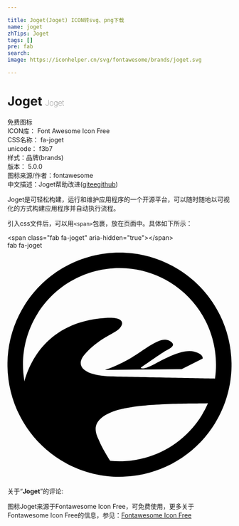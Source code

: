 ```yaml
---

title: Joget(Joget) ICON转svg、png下载
name: joget
zhTips: Joget
tags: []
pre: fab
search: 
image: https://iconhelper.cn/svg/fontawesome/brands/joget.svg

---
```


# Joget  <small style="font-size: 60%;font-weight: 100">Joget</small>


<div class="detail-page">
<p>
<span><span class="badge-success badge">免费图标</span> </span>
<br/>
<span>
ICON库：
<span class="badge-secondary badge">Font Awesome Icon Free</span> 
</span>
<br/>
<span>
CSS名称：
<span class="badge-secondary badge">fa-joget</span> 
</span>
<br/>
<span>
unicode：
<span class="badge-secondary badge">f3b7</span> 
<copy-btn content='f3b7' btn-title=""></copy-btn>
<copy-btn :content='String.fromCodePoint(parseInt("f3b7", 16))' btn-title="复制U"></copy-btn>
</span><br/><span>样式：<span class="badge-light badge">品牌(brands)</span></span>
<br/>
<span>
版本：
<span class="badge-secondary badge">5.0.0</span> 
</span>
<br/>
<span>图标来源/作者：<span class="badge-light badge">fontawesome</span></span> 
<br/>
<span class="zh-detail">中文描述：<span class="badge-primary badge">Joget</span><span class="help-link"><span>帮助改进</span>(<a href="https://gitee.com/liuwave/icon-helper/edit/master/json/fontawesome/brands/joget.json" target="_blank" rel="noopener noreferrer">gitee</a><a href="https://github.com/liuwave/icon-helper/edit/master/json/fontawesome/brands/joget.json" target="_blank" rel="noopener noreferrer">github</a></span>)</span><br/>
</p>
</div><div class="description description alert alert-light">Joget是可轻松构建，运行和维护应用程序的一个开源平台，可以随时随地以可视化的方式构建应用程序并自动执行流程。</div>
<div class="alert alert-dark">
  <i class="fab fa-joget fa-xs"></i>
  <i class="fab fa-joget fa-sm"></i>
  <i class="fab fa-joget fa-lg"></i>
  <i class="fab fa-joget fa-2x"></i>
  <i class="fab fa-joget fa-3x"></i>
  <i class="fab fa-joget fa-5x"></i>
  <i class="fab fa-joget fa-7x"></i>
</div>
<div>
  <p>引入css文件后，可以用<code>&lt;span&gt;</code>包裹，放在页面中。具体如下所示：    
  </p>
  <div class="alert alert-primary" style="font-size: 14px">
    &lt;span class="fab fa-joget" aria-hidden="true"&gt;&lt;/span&gt;
    <copy-btn content='<span class="fab fa-joget" aria-hidden="true"></span>'></copy-btn>
  </div>
  <div class="alert alert-secondary">
    <i class="fab fa-joget"
    style="font-size: 24px"
    aria-hidden="true"></i> fab fa-joget
    <copy-btn content="fab fa-joget" btn-title="复制图标名称"></copy-btn>
  </div>
</div>
<div id="svg" class="svg-wrap">
<svg xmlns="http://www.w3.org/2000/svg" viewBox="0 0 496 512"><path d="M378.1 45C337.6 19.9 292.6 8 248.2 8 165 8 83.8 49.9 36.9 125.9c-71.9 116.6-35.6 269.3 81 341.2s269.3 35.6 341.2-80.9c71.9-116.6 35.6-269.4-81-341.2zm51.8 323.2c-40.4 65.5-110.4 101.5-182 101.5-6.8 0-13.6-.4-20.4-1-9-13.6-19.9-33.3-23.7-42.4-5.7-13.7-27.2-45.6 31.2-67.1 51.7-19.1 176.7-16.5 208.8-17.6-4 9-8.6 17.9-13.9 26.6zm-200.8-86.3c-55.5-1.4-81.7-20.8-58.5-48.2s51.1-40.7 68.9-51.2c17.9-10.5 27.3-33.7-23.6-29.7C87.3 161.5 48.6 252.1 37.6 293c-8.8-49.7-.1-102.7 28.5-149.1C128 43.4 259.6 12.2 360.1 74.1c74.8 46.1 111.2 130.9 99.3 212.7-24.9-.5-179.3-3.6-230.3-4.9zm183.8-54.8c-22.7-6-57 11.3-86.7 27.2-29.7 15.8-31.1 8.2-31.1 8.2s40.2-28.1 50.7-34.5 31.9-14 13.4-24.6c-3.2-1.8-6.7-2.7-10.4-2.7-17.8 0-41.5 18.7-67.5 35.6-31.5 20.5-65.3 31.3-65.3 31.3l169.5-1.6 46.5-23.4s3.6-9.5-19.1-15.5z"/></svg>
</div>
<detail full-name='fa-joget'></detail>
<div class="icon-detail__container">
<p>关于“<b>Joget</b>”的评论:</p>
</div>
<Vssue title="关于“Joget”的评论" />    
<div><p>图标Joget来源于Fontawesome Icon Free，可免费使用，更多关于  Fontawesome Icon Free的信息，参见：<a target="_blank" href="https://iconhelper.cn/fontawesome.html">Fontawesome Icon Free</a>
</p></div>

